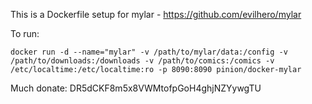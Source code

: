 This is a Dockerfile setup for mylar - https://github.com/evilhero/mylar

To run:

```
docker run -d --name="mylar" -v /path/to/mylar/data:/config -v /path/to/downloads:/downloads -v /path/to/comics:/comics -v /etc/localtime:/etc/localtime:ro -p 8090:8090 pinion/docker-mylar
```

Much donate: DR5dCKF8m5x8VWMtofpGoH4ghjNZYywgTU
